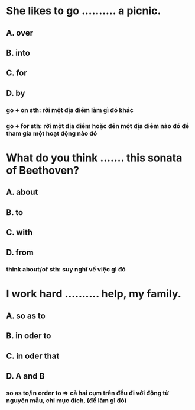 # She likes to go .......... a picnic.    
## A. over     
## B. into   
## C. for     
## D. by
### go + on sth: rời một địa điểm làm gì đó khác
### go + for sth: rời một địa điểm hoặc đến một địa điểm nào đó để tham gia một hoạt động nào đó
# What do you think ....... this sonata of Beethoven?
## A. about
## B. to
## C. with
## D. from
### think about/of sth: suy nghĩ về việc gì đó
# I work hard .......... help, my family.
## A. so as to
## B. in oder to
## C. in oder that
## D. A and B
### so as to/in order to => cả hai cụm trên đều đi với động từ nguyên mẫu, chỉ mục đích, (để làm gì đó)
